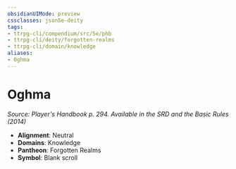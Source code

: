 ```yaml
---
obsidianUIMode: preview
cssclasses: json5e-deity
tags:
- ttrpg-cli/compendium/src/5e/phb
- ttrpg-cli/deity/forgotten-realms
- ttrpg-cli/domain/knowledge
aliases: 
- Oghma
---
```

# Oghma
*Source: Player's Handbook p. 294. Available in the <span title='Systems Reference Document (5.1)'>SRD</span> and the Basic Rules (2014)* 

- **Alignment**: Neutral
- **Domains**: Knowledge
- **Pantheon**: Forgotten Realms
- **Symbol**: Blank scroll